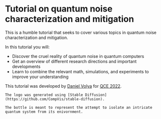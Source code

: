 # Tutorial on quantum noise characterization and mitigation

This is a humble tutorial that seeks to cover various topics in quantum noise characterization and mitigation.

In this tutorial you will:

- Discover the cruel reality of quantum noise in quantum computers
- Get an overview of different research directions and important developments
- Learn to combine the relevant math, simulations, and experiments to improve your understanding

This tutorial was developed by [Daniel Volya](https://volya.xyz) for [QCE 2022](https://qce.quantum.ieee.org/2022).

```{admonition} About the logo
The logo was generated using [Stable Diffusion](https://github.com/CompVis/stable-diffusion).

The bottle is meant to represent the attempt to isolate an intricate quantum system from its enivornment.
```

<!-- ```{tableofcontents}
``` -->
